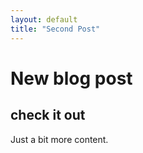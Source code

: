 ```yaml
---
layout: default
title: "Second Post"
---
```


# New blog post

## check it out

Just a bit more content.